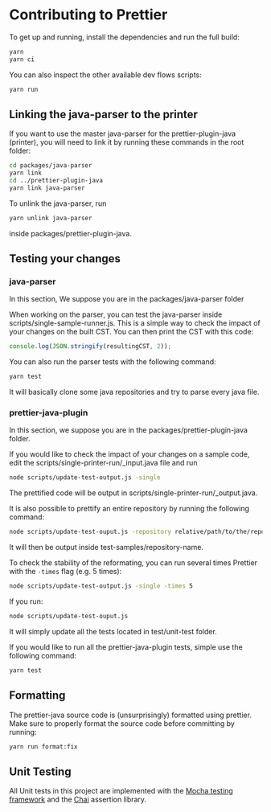 # Contributing to Prettier

To get up and running, install the dependencies and run the full build:

```bash
yarn
yarn ci
```

You can also inspect the other available dev flows scripts:

```bash
yarn run
```

## Linking the java-parser to the printer

If you want to use the master java-parser for the prettier-plugin-java (printer), you will need to link it by running these commands in the root folder:

```bash
cd packages/java-parser
yarn link
cd ../prettier-plugin-java
yarn link java-parser
```

To unlink the java-parser, run

```bash
yarn unlink java-parser
```

inside packages/prettier-plugin-java.

## Testing your changes

### java-parser

In this section, We suppose you are in the packages/java-parser folder

When working on the parser, you can test the java-parser inside scripts/single-sample-runner.js. This is a simple way to check the impact of your changes on the built CST.
You can then print the CST with this code:

```javascript
console.log(JSON.stringify(resultingCST, 2));
```

You can also run the parser tests with the following command:

```bash
yarn test
```

It will basically clone some java repositories and try to parse every java file.

### prettier-java-plugin

In this section, we suppose you are in the packages/prettier-plugin-java folder.

If you would like to check the impact of your changes on a sample code, edit the scripts/single-printer-run/\_input.java file and run

```bash
node scripts/update-test-output.js -single
```

The prettified code will be output in scripts/single-printer-run/\_output.java.

It is also possible to prettify an entire repository by running the following command:

```bash
node scripts/update-test-ouput.js -repository relative/path/to/the/repository
```

It will then be output inside test-samples/repository-name.

To check the stability of the reformating, you can run several times Prettier with the `-times` flag (e.g. 5 times):

```bash
node scripts/update-test-output.js -single -times 5
```

If you run:

```bash
node scripts/update-test-ouput.js
```

It will simply update all the tests located in test/unit-test folder.

If you would like to run all the prettier-java-plugin tests, simple use the following command:

```bash
yarn test
```

## Formatting

The prettier-java source code is (unsurprisingly) formatted using prettier.
Make sure to properly format the source code before committing by running:

```bash
yarn run format:fix
```

## Unit Testing

All Unit tests in this project are implemented with the [Mocha testing framework](https://mochajs.org/)
and the [Chai](https://www.chaijs.com/) assertion library.
